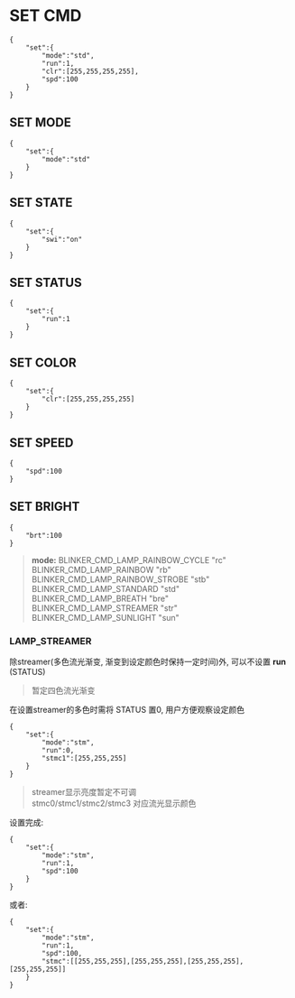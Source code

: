 # SET CMD
```
{
    "set":{
        "mode":"std",
        "run":1,
        "clr":[255,255,255,255],
        "spd":100
    }
}
```
## SET MODE
```
{
    "set":{
        "mode":"std"
    }
}
```
## SET STATE
```
{
    "set":{
        "swi":"on"
    }
}
```
## SET STATUS
```
{
    "set":{
        "run":1
    }
}
```
## SET COLOR
```
{
    "set":{
        "clr":[255,255,255,255]
    }
}
```
## SET SPEED
```
{
    "spd":100
}
```
## SET BRIGHT
```
{
    "brt":100
}
```
> **mode:**
> BLINKER_CMD_LAMP_RAINBOW_CYCLE  "rc"  
> BLINKER_CMD_LAMP_RAINBOW        "rb"  
> BLINKER_CMD_LAMP_RAINBOW_STROBE "stb"  
> BLINKER_CMD_LAMP_STANDARD       "std"  
> BLINKER_CMD_LAMP_BREATH         "bre"  
> BLINKER_CMD_LAMP_STREAMER       "str"  
> BLINKER_CMD_LAMP_SUNLIGHT       "sun"

### LAMP_STREAMER
除streamer(多色流光渐变, 渐变到设定颜色时保持一定时间)外, 可以不设置 **run** (STATUS)  
> 暂定四色流光渐变  

在设置streamer的多色时需将 STATUS 置0, 用户方便观察设定颜色  
```
{
    "set":{
        "mode":"stm",
        "run":0,
        "stmc1":[255,255,255]
    }
}
```
> streamer显示亮度暂定不可调  
> stmc0/stmc1/stmc2/stmc3 对应流光显示颜色  

设置完成:
```
{
    "set":{
        "mode":"stm",
        "run":1,
        "spd":100
    }
}
```
或者:
```
{
    "set":{
        "mode":"stm",
        "run":1,
        "spd":100,
        "stmc":[[255,255,255],[255,255,255],[255,255,255],[255,255,255]]
    }
}
```